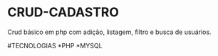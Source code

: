 # CRUD-CADASTRO
Crud básico em php com adição, listagem, filtro e busca de usuários.

#TECNOLOGIAS
*PHP
*MYSQL
